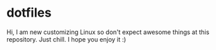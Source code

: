 # dotfiles
Hi, I am new customizing Linux so don't expect awesome things at this repository. Just chill. I hope you enjoy it :)
